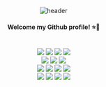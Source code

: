 <div align="center"> 

![header](https://capsule-render.vercel.app/api?type=waving&height=250&color=gradient&customColorList=0,2,2,5,30&text=YoungJu&animation=fadeIn)
#### Welcome my Github profile! :star::dizzy:

<br>
<!-- Java -->
<img src="https://img.shields.io/badge/JAVA-007396?style=for-the-badge&logo=java&logoColor=white">
<!-- Spring -->
<img src="https://img.shields.io/badge/spring-6DB33F?style=for-the-badge&logo=spring&logoColor=white">
<!-- SpringBoot -->
<img src="https://img.shields.io/badge/springboot-6DB33F?style=for-the-badge&logo=springboot&logoColor=white">
<!-- MysQL -->
<img src="https://img.shields.io/badge/MySQL-4479A1?style=for-the-badge&logo=MySQL&logoColor=white">

<br>
<!-- github -->
<img src="https://img.shields.io/badge/github-181717?style=for-the-badge&logo=github&logoColor=white">
<img src="https://img.shields.io/badge/intellijidea-000000?style=for-the-badge&logo=intellijidea&logoColor=white">
<img src="https://img.shields.io/badge/vscode-007ACC?style=for-the-badge&logo=VisualStudioCode&logoColor=white">
<br>
<img src="https://img.shields.io/badge/HTML5-E34F26?style=for-the-badge&logo=HTML5&logoColor=white">
<img src="https://img.shields.io/badge/CSS3-1572B6?style=for-the-badge&logo=CSS3&logoColor=white"> 
<img src="https://img.shields.io/badge/JavaScript-F7DF1E?style=for-the-badge&logo=JavaScript&logoColor=white">
<img src="https://img.shields.io/badge/jquery-0769AD?style=for-the-badge&logo=jquery&logoColor=white">

<br>
<!-- bootstrap -->
<img src="https://img.shields.io/badge/bootstrap-7952B3?style=for-the-badge&logo=bootstrap&logoColor=white">
<!-- php -->
<img src="https://img.shields.io/badge/php-777BB4?style=for-the-badge&logo=php&logoColor=white">
<!-- adobephotoshop -->
<img src="https://img.shields.io/badge/adobephotoshop-31A8FF?style=for-the-badge&logo=adobephotoshop&logoColor=white">
<!-- adobeillustrator -->
<img src="https://img.shields.io/badge/adobeillustrator-FF9A00?style=for-the-badge&logo=adobeillustrator&logoColor=white">
</div>
